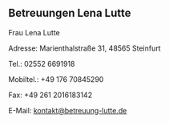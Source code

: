 ## Betreuungen Lena Lutte

Frau Lena Lutte

Adresse: Marienthalstraße 31, 48565 Steinfurt

Tel.: 02552 6691918

Mobiltel.: +49 176 70845290

Fax: +49 261 2016183142

E-Mail: kontakt@betreuung-lutte.de



